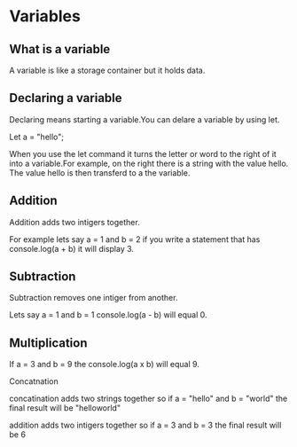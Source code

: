 <h1>Variables</h1>
<h2>What is a variable</h2>
<p>A variable is like a storage container but it holds data.</p>
<h2>Declaring a variable</h2>
<p>Declaring means starting a variable.You can delare a variable by using let.</p>
<p>Let a = "hello";</p>
<p>When you use the let command it turns the letter or word to the right of it into a variable.For example,
on the right there is a string with the value hello. The value hello is then transferd to a the variable.</p>
<h2>Addition</h2>
<p>Addition adds two intigers together.</p>
<p>For example lets say a = 1 and b = 2 if you write a statement that has  console.log(a + b) it will display 3.</p>
<h2>Subtraction</h2>
<p>Subtraction removes one intiger from another.</p>
<p>Lets say a = 1 and b = 1 console.log(a - b) will equal 0.</p>
<h2>Multiplication</h2>
<p>If a = 3 and b = 9 the console.log(a x b) will equal 9.</p>
<h>Concatnation</h2>
<p>concatination adds two strings together so if a = "hello" and b = "world" the final result will be "helloworld"</p>
<p>addition adds two intigers together so if a = 3 and b = 3 the final result will be 6</p>
    

<code>